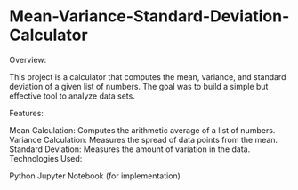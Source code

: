 # Mean-Variance-Standard-Deviation-Calculator

Overview:

This project is a calculator that computes the mean, variance, and standard deviation of a given list of numbers. The goal was to build a simple but effective tool to analyze data sets.

Features:

Mean Calculation: Computes the arithmetic average of a list of numbers.
Variance Calculation: Measures the spread of data points from the mean.
Standard Deviation: Measures the amount of variation in the data.
Technologies Used:

Python
Jupyter Notebook (for implementation)

